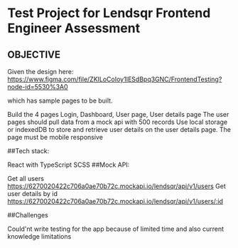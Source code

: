 # Test Project for Lendsqr Frontend Engineer Assessment

## OBJECTIVE

Given the design here: https://www.figma.com/file/ZKILoCoIoy1IESdBpq3GNC/FrontendTesting?node-id=5530%3A0

which has sample pages to be built.

Build the 4 pages Login, Dashboard, User page, User details page
The user pages should pull data from a mock api with 500 records
Use local storage or indexedDB to store and retrieve user details on the user details page.
The page must be mobile responsive

##Tech stack:

React with TypeScript
SCSS
##Mock API:

Get all users https://6270020422c706a0ae70b72c.mockapi.io/lendsqr/api/v1/users
Get user details by id https://6270020422c706a0ae70b72c.mockapi.io/lendsqr/api/v1/users/:id

##Challenges

Could'nt write testing for the app because of limited time and also current knowledge limitations
